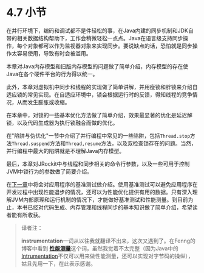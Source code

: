# 4.7 小节

在并行环境下，编码和调试都不是件轻松的事，在Java内建的同步机制和JDK自带的相关数据结构帮助下，工作会稍微轻松一点点。Java在语言级支持同步操作，每个对象都可以作为监视器对象来实现同步。要说缺点的话，恐怕就是同步操作太容易使用，导致有时会被滥用。

本章对Java内存模型和旧版内存模型的问题做了简单介绍，内存模型的存在使Java在各个硬件平台的行为得以统一。

此外，本章对虚拟机中同步和线程的实现做了简单讲解，并用瘦锁和胖锁来介绍自适应锁的常见实现。在自适应环境中，锁会根据运行时的反馈，得知线程的竞争情况，从而发生膨胀或收缩。

在本章中，对锁的一些基本优化方法做了简单介绍，效果最显著的优化是延迟解锁，以及代码生成器为执行锁融合而做的优化。

在"陷阱与伪优化"一节中介绍了并行编程中常见的一些陷阱，包括`Thread.stop`方法`Thread.suspend`方法和`Thread,resume`方法，以及双检查锁存在的问题。当然，并行编程中最大的陷阱就是不理解Java内存模型。

最后，本章对JRockit中与线程和同步相关的命令行参数，以及一些可用于控制JVM中锁行为的参数做了简要介绍。

在[下一章][1]中将会对应用程序的基准测试做介绍。使用基准测试可以避免应用程序在开发过程中出现性能退步的情况，还可以为性能优化提供有用的数据。只有深入理解JVM内部原理和运行机制的情况下，才能做好基准测试和性能测量。到目前为止，本书已经对代码生成、内存管理和线程同步的基本知识做了简单介绍，希望读者能有所收获。

>译者注：
>
> **instrumentation**一词从以往我就翻译不出来，这次又遇到了。在Fenng的博客中看到 [**性能测量**][2]这个词，虽然我觉着不太完整（因为Java中的[Intrumentation][3]不仅可以用来做性能测量，还可以实现对字节码的操纵），姑且先用一下，在此表示感谢。




[1]:    ../chap5/5.md
[2]:    http://dbanotes.net/database/instrumentation_profiling.html
[3]:    http://docs.oracle.com/javase/6/docs/api/java/lang/instrument/package-summary.html